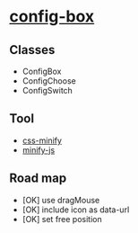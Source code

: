 # [config-box](https://github.com/jlongyam/config-box)

## Classes

- ConfigBox
- ConfigChoose
- ConfigSwitch

## Tool

- [css-minify](https://www.cleancss.com/css-minify/)
- [minify-js](https://minify-js.com/)

## Road map

- [OK] use dragMouse
- [OK] include icon as data-url
- [OK] set free position